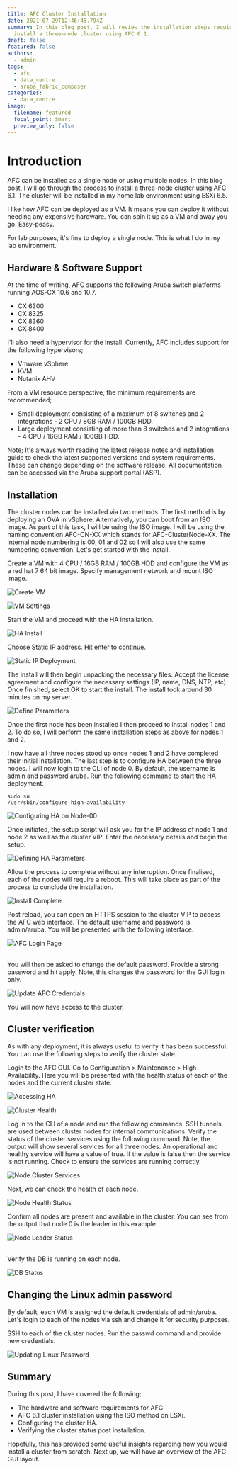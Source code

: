 ```yaml
---
title: AFC Cluster Installation
date: 2021-07-29T12:46:45.794Z
summary: In this blog post, I will review the installation steps required to
  install a three-node cluster using AFC 6.1.
draft: false
featured: false
authors:
  - admin
tags:
  - afc
  - data_centre
  - aruba_fabric_composer
categories:
  - data_centre
image:
  filename: featured
  focal_point: Smart
  preview_only: false
---
```

<!-- Google Tag Manager -->
<script>(function(w,d,s,l,i){w[l]=w[l]||[];w[l].push({'gtm.start':
new Date().getTime(),event:'gtm.js'});var f=d.getElementsByTagName(s)[0],
j=d.createElement(s),dl=l!='dataLayer'?'&l='+l:'';j.async=true;j.src=
'https://www.googletagmanager.com/gtm.js?id='+i+dl;f.parentNode.insertBefore(j,f);
})(window,document,'script','dataLayer','GTM-NWHJDNP');</script>
<!-- End Google Tag Manager -->

# Introduction

AFC can be installed as a single node or using multiple nodes. In this blog post, I will go through the process to install a three-node cluster using AFC 6.1. The cluster will be installed in my home lab environment using ESXi 6.5.

I like how AFC can be deployed as a VM. It means you can deploy it without needing any expensive hardware. You can spin it up as a VM and away you go. Easy-peasy.

For lab purposes, it's fine to deploy a single node. This is what I do in my lab environment.

## Hardware & Software Support

At the time of writing, AFC supports the following Aruba switch platforms running AOS-CX 10.6 and 10.7.

* CX 6300
* CX 8325
* CX 8360
* CX 8400

I'll also need a hypervisor for the install. Currently, AFC includes support for the following hypervisors;

* Vmware vSphere
* KVM
* Nutanix AHV

From a VM resource perspective, the minimum requirements are recommended;

* Small deployment consisting of a maximum of 8 switches and 2 integrations - 2 CPU / 8GB RAM / 100GB HDD.
* Large deployment consisting of more than 8 switches and 2 integrations - 4 CPU / 16GB RAM / 100GB HDD.

Note; It's always worth reading the latest release notes and installation guide to check the latest supported versions and system requirements. These can change depending on the software release. All documentation can be accessed via the Aruba support portal (ASP).

## Installation

The cluster nodes can be installed via two methods. The first method is by deploying an OVA in vSphere. Alternatively, you can boot from an ISO image. As part of this task, I will be using the ISO image. I will be using the naming convention AFC-CN-XX which stands for AFC-ClusterNode-XX. The internal node numbering is 00, 01 and 02 so I will also use the same numbering convention. Let's get started with the install.

Create a VM with 4 CPU / 16GB RAM / 100GB HDD and configure the VM as a red hat 7 64 bit image. Specify management network and mount ISO image. 

![](screenshot-2021-07-06-at-17.32.48.png "Create VM")

![](screenshot-2021-07-06-at-17.34.33.png "VM Settings")

Start the VM and proceed with the HA installation. 

![](screenshot-2021-07-06-at-17.35.41.png "HA Install")

Choose Static IP address. Hit enter to continue.

![](screenshot-2021-07-06-at-17.38.41.png "Static IP Deployment")

The install will then begin unpacking the necessary files. Accept the license agreement and configure the necessary settings (IP, name, DNS, NTP, etc). Once finished, select OK to start the install. The install took around 30 minutes on my server.

![](screenshot-2021-07-06-at-17.49.34.png "Define Parameters")

Once the first node has been installed I then proceed to install nodes 1 and 2. To do so, I will perform the same installation steps as above for nodes 1 and 2. 

I now have all three nodes stood up once nodes 1 and 2 have completed their initial installation. The last step is to configure HA between the three nodes. I will now login to the CLI of node 0. By default, the username is admin and password aruba. Run the following command to start the HA deployment.

```
sudo su
/usr/sbin/configure-high-availability
```

![](screenshot-2021-07-06-at-21.15.08.png "Configuring HA on Node-00")

Once initiated, the setup script will ask you for the IP address of node 1 and node 2 as well as the cluster VIP. Enter the necessary details and begin the setup.

![](screenshot-2021-07-06-at-21.16.12.png "Defining HA Parameters")

Allow the process to complete without any interruption. Once finalised, each of the nodes will require a reboot. This will take place as part of the process to conclude the installation.

![](screenshot-2021-07-06-at-21.27.28.png "Install Complete")

Post reload, you can open an HTTPS session to the cluster VIP to access the AFC web interface. The default username and password is admin/aruba. You will be presented with the following interface.

![](screenshot-2021-07-06-at-21.47.27.png "AFC Login Page")

\
You will then be asked to change the default password. Provide a strong password and hit apply. Note, this changes the password for the GUI login only.

![](screenshot-2021-07-06-at-21.48.02.png "Update AFC Credentials")

You will now have access to the cluster.

## Cluster verification

As with any deployment, it is always useful to verify it has been successful. You can use the following steps to verify the cluster state.

Login to the AFC GUI. Go to Configuration > Maintenance > High Availability. Here you will be presented with the health status of each of the nodes and the current cluster state.

![](screenshot-2021-07-06-at-21.55.09.png "Accessing HA")

![](screenshot-2021-07-06-at-21.58.03.png "Cluster Health")

Log in to the CLI of a node and run the following commands. SSH tunnels are used between cluster nodes for internal communications. Verify the status of the cluster services using the following command. Note, the output will show several services for all three nodes. An operational and healthy service will have a value of true. If the value is false then the service is not running. Check to ensure the services are running correctly.

![](screenshot-2021-07-06-at-22.04.51.png "Node Cluster Services")

Next, we can check the health of each node.

![](screenshot-2021-07-06-at-22.06.18.png "Node Health Status")

Confirm all nodes are present and available in the cluster. You can see from the output that node 0 is the leader in this example.

![](screenshot-2021-07-06-at-22.07.07.png "Node Leader Status")

\
Verify the DB is running on each node.

![](screenshot-2021-07-06-at-22.08.16.png "DB Status")

## Changing the Linux admin password

By default, each VM is assigned the default credentials of admin/aruba. Let's login to each of the nodes via ssh and change it for security purposes.

SSH to each of the cluster nodes. Run the passwd command and provide new credentials.

![](screenshot-2021-07-06-at-22.11.18.png "Updating Linux Password")

## Summary

During this post, I have covered the following;

* The hardware and software requirements for AFC.
* AFC 6.1 cluster installation using the ISO method on ESXi.
* Configuring the cluster HA.
* Verifying the cluster status post installation.

Hopefully, this has provided some useful insights regarding how you would install a cluster from scratch. Next up, we will have an overview of the AFC GUI layout.